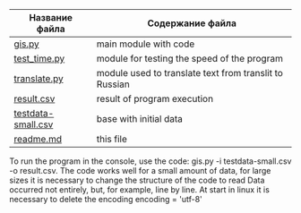 Название файла  | Содержание файла
----------------|----------------------
[gis.py](https://github.com/dbbdementev/gis/blob/master/gis.py)       | main module with code
[test_time.py](https://github.com/dbbdementev/gis/blob/master/test_time.py)       | module for testing the speed of the program
[translate.py](https://github.com/dbbdementev/gis/blob/master/translate.py)   | module used to translate text from translit to Russian
[result.csv](https://github.com/dbbdementev/gis/blob/master/result.csv)       | result of program execution
[testdata-small.csv](https://github.com/dbbdementev/gis/blob/master/testdata-small.csv)    | base with initial data
[readme.md](https://github.com/dbbdementev/gis/blob/master/readme.md)    | this file


To run the program in the console, use the code: gis.py -i testdata-small.csv -o result.csv.
The code works well for a small amount of data, for large sizes it is necessary to change the structure of the code to read
Data occurred not entirely, but, for example, line by line.
At start in linux it is necessary to delete the encoding encoding = 'utf-8'
